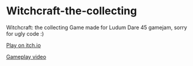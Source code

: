# Witchcraft-the-collecting
Witchcraft: the collecting
Game made for Ludum Dare 45 gamejam, sorry for ugly code :)

[Play on itch.io](https://theufo.itch.io/witchcraft-the-collecting)

[Gameplay video](https://youtu.be/uffOP7Jsel0)
